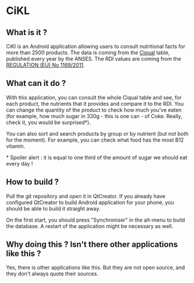 # CiKL

## What is it ?

CiKl is an Android application allowing users to consult nutritional facts for more than 2500 products. The data is coming from the [Ciqual](https://pro.anses.fr/tableciqual/) table, published every year by the ANSES. The RDI values are coming from the [REGULATION (EU) No 1169/2011](http://eur-lex.europa.eu/legal-content/EN/TXT/PDF/?uri=CELEX:02011R1169-20140219).

## What can it do ?

With this application, you can consult the whole Ciqual table and see, for each product, the nutrients that it provides and compare it to the RDI. You can change the quantity of the product to check how much you've eaten (for example, how much sugar in 330g - this is one can - of Coke. Really, check it, you would be surprised*).

You can also sort and search products by group or by nutrient (but not both for the moment). For example, you can check what food has the most B12 vitamin.

\* Spoiler alert : it is equal to one third of the amount of sugar we should eat every day !

## How to build ?

Pull the git repository and open it in QtCreator. If you already have configured QtCreator to build Android application for your phone, you should be able to build it straight away.

On the first start, you should press "Synchroniser" in the alt-menu to build the database. A restart of the application might be necessary as well.

## Why doing this ? Isn't there other applications like this ?

Yes, there is other applications like this. But they are not open source, and they don't always quote their sources.
